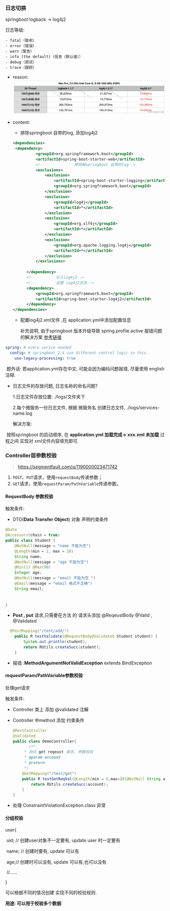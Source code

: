 ### 日志切换

springboot logback -> log4j2 

日志等级: 

```
- fatal（致命）
- error（错误）
- warn（警告）
- info (the default)（信息（默认值））
- debug（调试）
- trace（跟踪）

```



- reason:
  ![img.png](img.png)

- content: 
  
  *  排除springboot 自带的log, 添加log4j2
  
  ```xml
  <dependencies>
   <dependency>
            <groupId>org.springframework.boot</groupId>
            <artifactId>spring-boot-starter-web</artifactId>
            <!--             排除掉springboot 自带的log-->
            <exclusions>
                <exclusion>
                    <artifactId>spring-boot-starter-logging</artifactId>
                    <groupId>org.springframework.boot</groupId>
                </exclusion>
                <exclusion>
                    <groupId>log4j</groupId>
                    <artifactId>*</artifactId>
                </exclusion>
                <exclusion>
                    <groupId>org.slf4j</groupId>
                    <artifactId>*</artifactId>
                </exclusion>
                <exclusion>
                    <groupId>org.apache.logging.log4j</groupId>
                    <artifactId>*</artifactId>
                </exclusion>
            </exclusions>
  
        </dependency>
        <!--         引入log4j2-->
        <!--         设置 log4j2日志-->
        <dependency>
            <groupId>org.springframework.boot</groupId>
            <artifactId>spring-boot-starter-log4j2</artifactId>
        </dependency>
  </dependencies>
  ```
  * 配置log4j2.xml文件 ,在 application.yml中添加配置信息	
  
    补充说明, 由于springboot 版本升级导致 spring.profile.active 报错问题的解决方案
    [参考链接](https://github.com/spring-projects/spring-boot/wiki/Spring-Boot-Config-Data-Migration-Guide)
```yaml
spring: # every serice needed
  config: # springboot_2.4 use different control logic in this.
    use-legacy-processing: true
```
​		题外话: 若application.yml存在中文, 可能会因为编码问题报错, 尽量使用 english注释.

* 日志文件的存放问题, 日志名称的命名问题?

  1.日志文件存放位置:  ./logs/文件夹下

  2.每个微服务一份日志文件, 根据 微服务名 创建日志文件, ./logs/services-name.log

   解决方案:

​	 按照springboot 的启动顺序, 在 **application.yml 加载完成-> xxx.xml 未加载** 过程之间 实现对 xml文件内容填充即可. 

###  Controller层参数校验

> https://segmentfault.com/a/1190000023471742

1. `POST`、`PUT`请求，使用`requestBody`传递参数；
2. `GET`请求，使用`requestParam/PathVariable`传递参数。

####  RequestBody 参数校验

触发条件:

* DTO(**Data Transfer Object**) 对象 声明约束条件

```java
@Data
@Accessors(chain = true)
public class Student {
    @NotNull(message = "name 不能为空")
    @Length(min = 2, max = 10)
    String name;
    @NotNull(message = "age 不能为空")
    @Min(1) @Max(90)
    Integer age;
    @NotNull(message = "email 不能为空 ")
    @Email(message = "email 格式不正确")
    String email;


}
```

* **Post , put** 请求,只需要在方法 的 请求头添加 @ReqeustBody  @Valid , @Validated

```java
  @PostMapping("/test/add/")
    public R testValidate(@RequestBody@Validated Student student) {
        System.out.println(student);
        return RUtils.createSucc(student);
    }
```

* 报错 :**MethodArgumentNotValidException** extends BindException

####  requestParam/PathVariable参数校验

处理get请求

触发条件: 

* Controller 类上 添加 @validated 注解

* Controller 中method 添加 约束条件

  ```java
  @RestController
  @Validated
  public class DemoController{
         /**
       * 测试 get reqeust 请求, 参数校验
       * @param account
       * @return
       */
      @GetMapping("/test/get")
      public R testGetReqVal(@Length(min = 6,max=20)@NotNull String account){
          return RUtils.createSucc(account);
      }
  }
  ```

* 处理 ConstraintViolationException.class 异常 



#### 分组校验

user{

​	uid; // 创建user对象不一定要有, update user 时一定要有

​	name; // 创建时要有, update 可以有

​	age;// 创建时可以没有, update 可以有,也可以没有

​	//......

} 

可以根据不同的情况创建 实现不同的校验规则.

**用途: 可以用于校验多个数据** 
